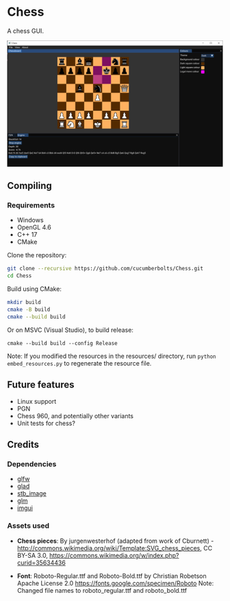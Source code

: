 # Chess
A chess GUI.

![](/screenshot.png?raw=true)

## Compiling

### Requirements
- Windows
- OpenGL 4.6
- C++ 17
- CMake

Clone the repository:
``` bash
git clone --recursive https://github.com/cucumberbolts/Chess.git
cd Chess
```
Build using CMake:
``` bash
mkdir build
cmake -B build
cmake --build build
```
Or on MSVC (Visual Studio), to build release:
```
cmake --build build --config Release
```

Note: If you modified the resources in the resources/ directory,
run `python embed_resources.py` to regenerate the resource file.

## Future features
- Linux support
- PGN
- Chess 960, and potentially other variants
- Unit tests for chess?

## Credits

### Dependencies
- [glfw](https://glfw.org/)
- [glad](https://glad.dav1d.de/)
- [stb_image](https://github.com/nothings/stb/)
- [glm](https://github.com/https://github.com/g-truc/glm)
- [imgui](https://github.com/ocornut/imgui)

### Assets used

 - **Chess pieces**:
By jurgenwesterhof (adapted from work of Cburnett) - http://commons.wikimedia.org/wiki/Template:SVG_chess_pieces, CC BY-SA 3.0, https://commons.wikimedia.org/w/index.php?curid=35634436

 - **Font**:
Roboto-Regular.ttf and Roboto-Bold.ttf by Christian Robetson
Apache License 2.0
https://fonts.google.com/specimen/Roboto
Note: Changed file names to roboto_regular.ttf and roboto_bold.ttf
